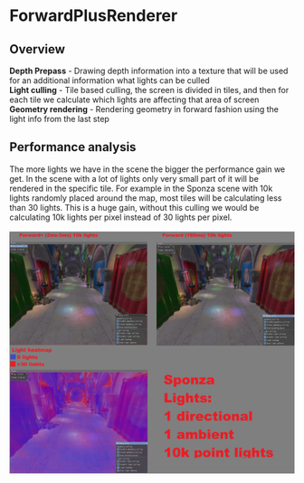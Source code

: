 # ForwardPlusRenderer

## Overview

<b>Depth Prepass</b> - Drawing depth information into a texture that will be used for an additional information what lights can be culled </br>
<b>Light culling</b> - Tile based culling, the screen is divided in tiles, and then for each tile we calculate which lights are affecting that area of screen </br>
<b>Geometry rendering</b> - Rendering geometry in forward fashion using the light info from the last step </br>

## Performance analysis

The more lights we have in the scene the bigger the performance gain we get. In the scene with a lot of lights only very small part of it will be rendered in the specific tile.
For example in the Sponza scene with 10k lights randomly placed around the map, most tiles will be calculating less than 30 lights. This is a huge gain, without this culling we would be calculating
10k lights per pixel instead of 30 lights per pixel.</br>
</br>
![Alt text](Images/Comparison.png?raw=true "ForwardPlusVersusForward")
